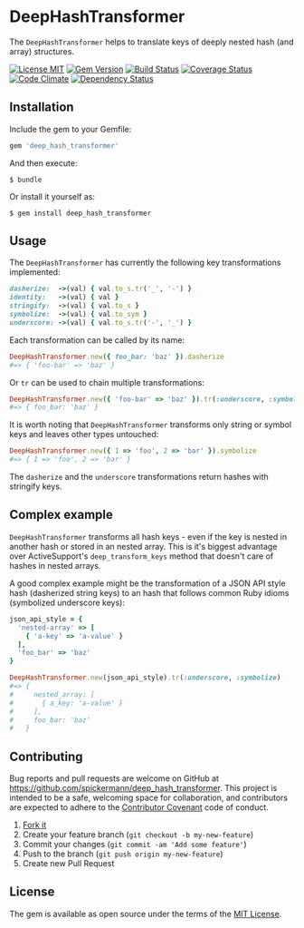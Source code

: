 # DeepHashTransformer

The `DeepHashTransformer` helps to translate keys of deeply nested hash (and array) structures.

[![License MIT](https://img.shields.io/badge/license-MIT-brightgreen.svg)](https://github.com/spickermann/deep_hash_transformer/blob/master/MIT-LICENSE)
[![Gem Version](https://badge.fury.io/rb/deep_hash_transformer.svg)](https://badge.fury.io/rb/deep_hash_transformer)
[![Build Status](https://travis-ci.org/spickermann/deep_hash_transformer.svg?branch=master)](https://travis-ci.org/spickermann/deep_hash_transformer)
[![Coverage Status](https://coveralls.io/repos/spickermann/deep_hash_transformer/badge.svg?branch=master)](https://coveralls.io/r/spickermann/deep_hash_transformer?branch=master)
[![Code Climate](https://codeclimate.com/github/spickermann/deep_hash_transformer/badges/gpa.svg)](https://codeclimate.com/github/spickermann/deep_hash_transformer)
[![Dependency Status](https://gemnasium.com/badges/github.com/spickermann/deep_hash_transformer.svg)](https://gemnasium.com/github.com/spickermann/deep_hash_transformer)

## Installation

Include the gem to your Gemfile:

```ruby
gem 'deep_hash_transformer'
```

And then execute:

    $ bundle

Or install it yourself as:

    $ gem install deep_hash_transformer

## Usage

The `DeepHashTransformer` has currently the following key transformations implemented:

```ruby
dasherize:  ->(val) { val.to_s.tr('_', '-') }
identity:   ->(val) { val }
stringify:  ->(val) { val.to_s }
symbolize:  ->(val) { val.to_sym }
underscore: ->(val) { val.to_s.tr('-', '_') }
```

Each transformation can be called by its name:

```ruby
DeepHashTransformer.new({ foo_bar: 'baz' }).dasherize
#=> { 'foo-bar' => 'baz' }
```

Or `tr` can be used to chain multiple transformations:

```ruby
DeepHashTransformer.new({ 'foo-bar' => 'baz' }).tr(:underscore, :symbolize)
#=> { foo_bar: 'baz' }
```

It is worth noting that `DeepHashTransformer` transforms only string or symbol keys and leaves other types untouched:

```ruby
DeepHashTransformer.new({ 1 => 'foo', 2 => 'bar' }).symbolize
#=> { 1 => 'foo', 2 => 'bar' }
```

The `dasherize` and the `underscore` transformations return hashes with stringify keys.

## Complex example

`DeepHashTransformer` transforms all hash keys - even if the key is nested in another hash or stored in an nested array. This is it's biggest advantage over ActiveSupport's `deep_transform_keys` method that doesn't care of hashes in nested arrays.

A good complex example might be the transformation of a JSON API style hash (dasherized string keys) to an hash that follows common Ruby idioms (symbolized underscore keys):

```ruby
json_api_style = {
  'nested-array' => [
    { 'a-key' => 'a-value' }
  ],
  'foo_bar' => 'baz'
}

DeepHashTransformer.new(json_api_style).tr(:underscore, :symbolize)
#=> {
#     nested_array: [
#       { a_key: 'a-value' }
#     ],
#     foo_bar: 'baz'
#   }
```

## Contributing

Bug reports and pull requests are welcome on GitHub at https://github.com/spickermann/deep_hash_transformer. This project is intended to be a safe, welcoming space for collaboration, and contributors are expected to adhere to the [Contributor Covenant](http://contributor-covenant.org) code of conduct.

1. [Fork it](http://github.com/spickermann/has_configuration/fork)
2. Create your feature branch (`git checkout -b my-new-feature`)
3. Commit your changes (`git commit -am 'Add some feature'`)
4. Push to the branch (`git push origin my-new-feature`)
5. Create new Pull Request


## License

The gem is available as open source under the terms of the [MIT License](http://opensource.org/licenses/MIT).

